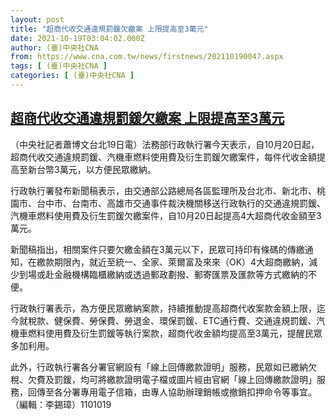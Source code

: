 ```yaml
---
layout: post
title: "超商代收交通違規罰鍰欠繳案 上限提高至3萬元"
date: 2021-10-19T03:04:02.000Z
author: (臺)中央社CNA
from: https://www.cna.com.tw/news/firstnews/202110190047.aspx
tags: [ (臺)中央社CNA ]
categories: [ (臺)中央社CNA ]
---
```

<!--1634612642000-->
[超商代收交通違規罰鍰欠繳案 上限提高至3萬元](https://www.cna.com.tw/news/firstnews/202110190047.aspx)
------

<div>
<div></div><div><p>（中央社記者蕭博文台北19日電）法務部行政執行署今天表示，自10月20日起，超商代收交通違規罰鍰、汽機車燃料使用費及衍生罰鍰欠繳案件，每件代收金額提高至新台幣3萬元，以方便民眾繳納。</p><p>行政執行署發布新聞稿表示，由交通部公路總局各區監理所及台北市、新北市、桃園市、台中市、台南市、高雄市交通事件裁決機關移送行政執行的交通違規罰鍰、汽機車燃料使用費及衍生罰鍰欠繳案件，自10月20日起提高4大超商代收金額至3萬元。</p><p>新聞稿指出，相關案件只要欠繳金額在3萬元以下，民眾可持印有條碼的傳繳通知，在繳款期限內，就近至統一、全家、萊爾富及來來（OK）4大超商繳納，減少到場或赴金融機構臨櫃繳納或透過郵政劃撥、郵寄匯票及匯款等方式繳納的不便。</p><p>行政執行署表示，為方便民眾繳納案款，持續推動提高超商代收案款金額上限，迄今就稅款、健保費、勞保費、勞退金、環保罰鍰、ETC通行費、交通違規罰鍰、汽機車燃料使用費及衍生罰鍰等執行案款，超商代收金額均提高至3萬元，提醒民眾多加利用。</p><p>此外，行政執行署各分署官網設有「線上回傳繳款證明」服務，民眾如已繳納欠稅、欠費及罰鍰，均可將繳款證明電子檔或圖片經由官網「線上回傳繳款證明」服務，回傳至各分署專用電子信箱，由專人協助辦理銷帳或撤銷扣押命令等事宜。（編輯：李錫璋）1101019</p></div>
</div>
